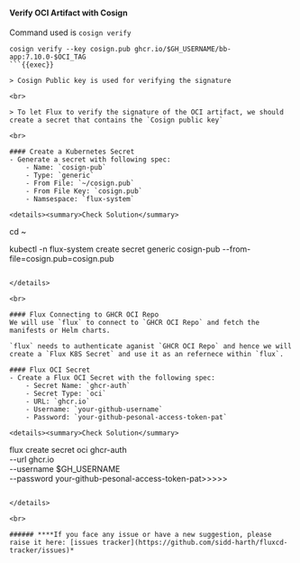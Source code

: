 #### Verify OCI Artifact with Cosign
Command used is `cosign verify`

```
cosign verify --key cosign.pub ghcr.io/$GH_USERNAME/bb-app:7.10.0-$OCI_TAG
```{{exec}}

> Cosign Public key is used for verifying the signature

<br>

> To let Flux to verify the signature of the OCI artifact, we should create a secret that contains the `Cosign public key`

<br>

#### Create a Kubernetes Secret
- Generate a secret with following spec:
    - Name: `cosign-pub`
    - Type: `generic`
    - From File: `~/cosign.pub`
    - From File Key: `cosign.pub`
    - Namsespace: `flux-system`

<details><summary>Check Solution</summary>

```
cd ~

kubectl -n flux-system create secret generic cosign-pub --from-file=cosign.pub=cosign.pub
```{{exec}}

</details>

<br>

#### Flux Connecting to GHCR OCI Repo
We will use `flux` to connect to `GHCR OCI Repo` and fetch the manifests or Helm charts.

`flux` needs to authenticate aganist `GHCR OCI Repo` and hence we will create a `Flux K8S Secret` and use it as an refernece within `flux`.

#### Flux OCI Secret
- Create a Flux OCI Secret with the following spec:
    - Secret Name: `ghcr-auth`
    - Secret Type: `oci`
    - URL: `ghcr.io`
    - Username: `your-github-username`
    - Password: `your-github-pesonal-access-token-pat`

<details><summary>Check Solution</summary>

```
flux create secret oci ghcr-auth \
--url ghcr.io \
--username $GH_USERNAME \
--password your-github-pesonal-access-token-pat>>>>>
```{{exec interrupt}}

</details>

<br>

###### ****If you face any issue or have a new suggestion, please raise it here: [issues tracker](https://github.com/sidd-harth/fluxcd-tracker/issues)*
